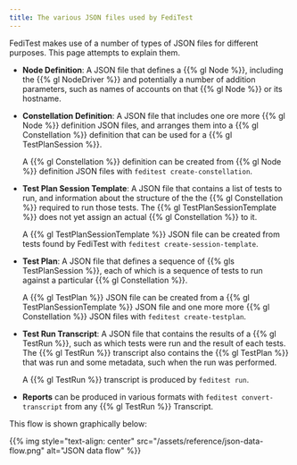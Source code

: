 ```yaml
---
title: The various JSON files used by FediTest
---
```


FediTest makes use of a number of types of JSON files for different purposes. This page
attempts to explain them.

* **Node Definition**: A JSON file that defines a {{% gl Node %}}, including the
  {{% gl NodeDriver %}} and potentially a number of addition parameters, such as
  names of accounts on that {{% gl Node %}} or its hostname.

* **Constellation Definition**: A JSON file that includes one ore more {{% gl Node %}}
  definition JSON files, and arranges them into a {{% gl Constellation %}} definition
  that can be used for a {{% gl TestPlanSession %}}.

  A {{% gl Constellation %}} definition can be created from {{% gl Node %}} definition
  JSON files with `feditest create-constellation`.

* **Test Plan Session Template**: A JSON file that contains a list of tests to run,
  and information about the structure of the the {{% gl Constellation %}} required to
  run those tests. The {{% gl TestPlanSessionTemplate %}} does not yet assign
  an actual {{% gl Constellation %}} to it.

  A {{% gl TestPlanSessionTemplate %}} JSON file can be created from tests found by
  FediTest with `feditest create-session-template`.

* **Test Plan**: A JSON file that defines a sequence of {{% gls TestPlanSession %}},
  each of which is a sequence of tests to run against a particular {{% gl Constellation %}}.

  A {{% gl TestPlan %}} JSON file can be created from a {{% gl TestPlanSessionTemplate %}}
  JSON file and one more more {{% gl Constellation %}} JSON files with
  `feditest create-testplan`.

* **Test Run Transcript**: A JSON file that contains the results of a {{% gl TestRun %}},
  such as which tests were run and the result of each tests. The {{% gl TestRun %}}
  transcript also contains the {{% gl TestPlan %}} that was run and some metadata, such
  when the run was performed.

  A {{% gl TestRun %}} transcript is produced by `feditest run`.

* **Reports** can be produced in various formats with `feditest convert-transcript` from
  any {{% gl TestRun %}} Transcript.

This flow is shown graphically below:

{{% img style="text-align: center" src="/assets/reference/json-data-flow.png" alt="JSON data flow" %}}

